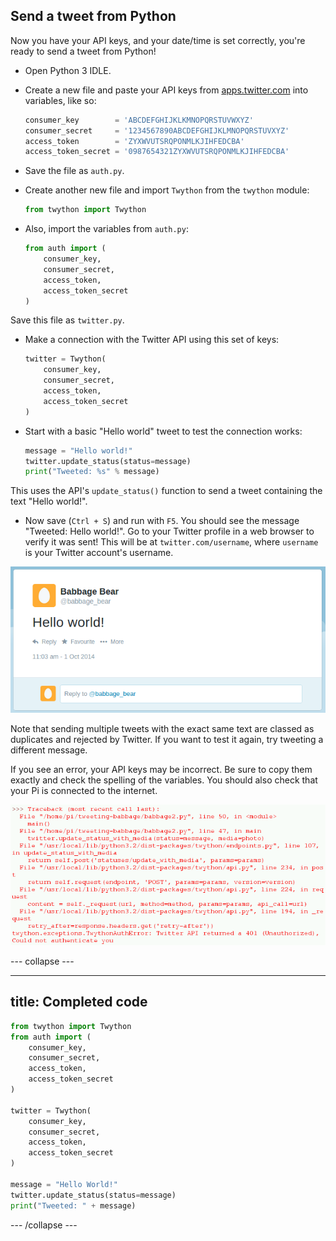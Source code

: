 ## Send a tweet from Python

Now you have your API keys, and your date/time is set correctly, you're ready to send a tweet from Python!

- Open Python 3 IDLE.

- Create a new file and paste your API keys from [apps.twitter.com](https://apps.twitter.com) into variables, like so:

    ```python
    consumer_key        = 'ABCDEFGHIJKLKMNOPQRSTUVWXYZ'
    consumer_secret     = '1234567890ABCDEFGHIJKLMNOPQRSTUVXYZ'
    access_token        = 'ZYXWVUTSRQPONMLKJIHFEDCBA'
    access_token_secret = '0987654321ZYXWVUTSRQPONMLKJIHFEDCBA'
    ```

- Save the file as `auth.py`.

- Create another new file and import `Twython` from the `twython` module:

    ```python
    from twython import Twython
    ```

- Also, import the variables from `auth.py`:

    ```python
    from auth import (
        consumer_key,
        consumer_secret,
        access_token,
        access_token_secret
    )
    ```

Save this file as `twitter.py`.

- Make a connection with the Twitter API using this set of keys:

    ```python
    twitter = Twython(
        consumer_key,
        consumer_secret,
        access_token,
        access_token_secret
    )
    ```

- Start with a basic "Hello world" tweet to test the connection works:

    ```python
    message = "Hello world!"
    twitter.update_status(status=message)
    print("Tweeted: %s" % message)
    ```

This uses the API's `update_status()` function to send a tweet containing the text "Hello world!".

- Now save (`Ctrl + S`) and run with `F5`. You should see the message "Tweeted: Hello world!". Go to your Twitter profile in a web browser to verify it was sent! This will be at `twitter.com/username`, where `username` is your Twitter account's username.

![Twitter Hello World](images/twitter-hello-world.png)

Note that sending multiple tweets with the exact same text are classed as duplicates and rejected by Twitter. If you want to test it again, try tweeting a different message.

If you see an error, your API keys may be incorrect. Be sure to copy them exactly and check the spelling of the variables. You should also check that your Pi is connected to the internet.

![Twitter API Error](images/twitter-api-error.png)

--- collapse ---

---
title: Completed code
---

```python
from twython import Twython
from auth import (
    consumer_key,
    consumer_secret,
    access_token,
    access_token_secret
)

twitter = Twython(
    consumer_key,
    consumer_secret,
    access_token,
    access_token_secret
)

message = "Hello World!"
twitter.update_status(status=message)
print("Tweeted: " + message)
```

--- /collapse ---